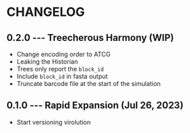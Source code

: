# CHANGELOG

## 0.2.0 --- Treecherous Harmony (WIP)

- Change encoding order to ATCG
- Leaking the Historian
- Trees only report the `block_id`
- Include `block_id` in fasta output
- Truncate barcode file at the start of the simulation

## 0.1.0 --- Rapid Expansion (Jul 26, 2023)

- Start versioning virolution

